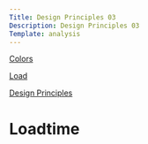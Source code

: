 ```yaml
---
Title: Design Principles 03
Description: Design Principles 03
Template: analysis
---
```


<div class="kmom-sidenav">
    <p><a href="01_colors"><i class="fas fa-dice-one"></i> Colors</a></p>
    <p><a href="02_load"><i class="fas fa-dice-two"></i> Load</a></p>
    <p><a href="03_design_principles"><i class="fas fa-dice-three"></i> Design Principles</a></p>
</div>     

Loadtime
===========

